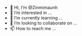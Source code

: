 - 👋 Hi, I’m @Zinmimaunh
- 👀 I’m interested in ...
- 🌱 I’m currently learning ...
- 💞️ I’m looking to collaborate on ...
- 📫 How to reach me ...

<!---
Zinmimaunh/Zinmimaunh is a ✨ special ✨ repository because its `README.md` (this file) appears on your GitHub profile.
You can click the Preview link to take a look at your changes.
--->
